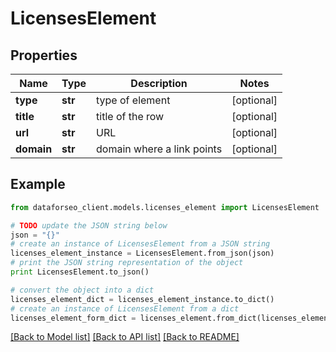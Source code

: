 # LicensesElement


## Properties

Name | Type | Description | Notes
------------ | ------------- | ------------- | -------------
**type** | **str** | type of element | [optional] 
**title** | **str** | title of the row | [optional] 
**url** | **str** | URL | [optional] 
**domain** | **str** | domain where a link points | [optional] 

## Example

```python
from dataforseo_client.models.licenses_element import LicensesElement

# TODO update the JSON string below
json = "{}"
# create an instance of LicensesElement from a JSON string
licenses_element_instance = LicensesElement.from_json(json)
# print the JSON string representation of the object
print LicensesElement.to_json()

# convert the object into a dict
licenses_element_dict = licenses_element_instance.to_dict()
# create an instance of LicensesElement from a dict
licenses_element_form_dict = licenses_element.from_dict(licenses_element_dict)
```
[[Back to Model list]](../README.md#documentation-for-models) [[Back to API list]](../README.md#documentation-for-api-endpoints) [[Back to README]](../README.md)


